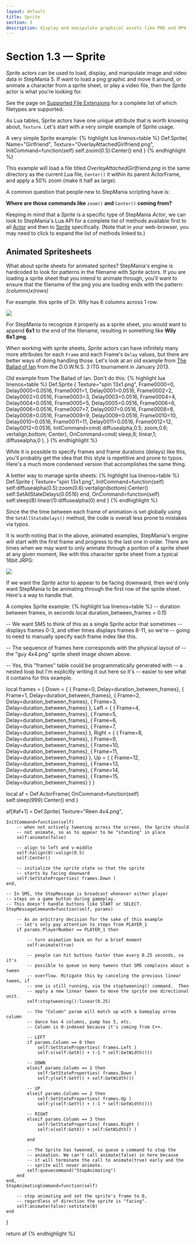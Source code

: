 ```yaml
---
layout: default
title: Sprite
section: 3
description: display and manipulate graphical assets like PNG and MP4 files
---
```



# Section 1.3 &mdash; Sprite

*Sprite* actors can be used to load, display, and manipulate image and video data in StepMania 5.  If want to load a png graphic and move it around, or animate a character from a sprite sheet, or play a video file, then the *Sprite* actor is what you're looking for.


See the page on [Supported File Extensions]({{site.baseurl}}/Actors/Supported-File-Extensions.html) for a complete list of which filetypes are supported.


As Lua tables, Sprite actors have one unique attribute that is worth knowing about, `Texture`.  Let's start with a very simple example of Sprite usage.

<span class="CodeExample-Title">A very simple Sprite example:</span>
{% highlight lua linenos=table %}
Def.Sprite{
	Name="Girlfriend",
	Texture="OverlayAttachedGirlfriend.png",
	InitCommand=function(self)
		self:zoom(0.5):Center()
	end
}
{% endhighlight %}

This example will load a file titled *OverlayAttachedGirlfriend.png* in the same directory as the current Lua file, `Center()` it within its parent ActorFrame, and apply a 50% zoom (make it half as large).

A common question that people new to StepMania scripting have is:

**Where are those commands like** `zoom()` **and** `Center()` **coming from?**

Keeping in mind that a *Sprite* is a specific type of StepMania *Actor*, we can look to StepMania's Lua API for a complete list of methods available first to all <a href="/Lua-For-SM5/API/Lua.xml#Actor">Actor</a> and then to <a href="/Lua-For-SM5/API/Lua.xml#Sprite">Sprite</a> specifically.  (Note that in your web-browser, you may need to click to expand the list of methods linked to.)

## Animated Spritesheets

What about sprite sheets for animated sprites?  StepMania's engine is hardcoded to look for patterns in the filename with Sprite actors.  If you are loading a sprite sheet that you intend to animate through, you'll want to ensure that the filename of the png you are loading ends with the pattern: *(columns)*x*(rows)*

For example. this sprite of Dr. WIly has 6 columns across 1 row.

<img src="{{ site.baseurl }}/images/wily 6x1.png">

For StepMania to recognize it properly as a sprite sheet, you would want to append **6x1** to the end of the filename, resulting in something like **Wily 6x1.png**.

When working with sprite sheets, *Sprite* actors can have infinitely many more attributes for each `Frame` and each Frame's `Delay` values, but there are better ways of doing handling those.  Let's look at an old example from [The Ballad of Ian](https://www.youtube.com/watch?v=KhwxI60WeWU) from the D.O.W.N.S. 3 ITG tournament in January 2013.

<span class="CodeExample-Title">Old example from The Ballad of Ian.  Don't do this:</span>
{% highlight lua linenos=table %}
Def.Sprite {
	Texture="spin 13x1.png",
	Frame0000=0,
	Delay0000=0.0516,
	Frame0001=1,
	Delay0001=0.0516,
	Frame0002=2,
	Delay0002=0.0516,
	Frame0003=3,
	Delay0003=0.0516,
	Frame0004=4,
	Delay0004=0.0516,
	Frame0005=5,
	Delay0005=0.0516,
	Frame0006=6,
	Delay0006=0.0516,
	Frame0007=7,
	Delay0007=0.0516,
	Frame0008=8,
	Delay0008=0.0516,
	Frame0009=9,
	Delay0009=0.0516,
	Frame0010=10,
	Delay0010=0.0516,
	Frame0011=11,
	Delay0011=0.0516,
	Frame0012=12,
	Delay0012=0.0516,
	InitCommand=cmd( diffusealpha,0.5; zoom,0.6; vertalign,bottom; Center),
	OnCommand=cmd( sleep,8; linear,1; diffusealpha,0 ),
}
{% endhighlight %}

While it is possible to specify frames and frame durations (delays) like this, you'll probably get the idea that this style is repetitive and prone to typos.  Here's a much more condensed version that accomplishes the same thing.

<span class="CodeExample-Title">A better way to manage sprite sheets:</span>
{% highlight lua linenos=table %}
Def.Sprite {
	Texture="spin 13x1.png",
	InitCommand=function(self)
		self:diffusealpha(0.5):zoom(0.6):vertalign(bottom):Center()
		self:SetAllStateDelays(0.0516)
	end,
	OnCommand=function(self)
		self:sleep(8):linear(1):diffusealpha(0)
	end
}
{% endhighlight %}

Since the the time between each frame of animation is set globally using the `SetAllStateDelays()` method, the code is overall less prone to mistakes via typos.

It is worth noting that in the above, animated examples, StepMania's engine will start with the first frame and progress to the last one in order.  There are times when we may want to only animate through a portion of a sprite sheet at any given moment, like with this character sprite sheet from a typical 16bit JRPG:

<img src="{{ site.baseurl }}/images/Reen 4x4.png">

If we want the *Sprite* actor to appear to be facing downward, then we'd only want StepMania to be animating through the first row of the sprite sheet.  Here's a way to handle that.

<span class="CodeExample-Title">A complex Sprite example:</span>
{% highlight lua linenos=table %}
-- duration between frames, in seconds
local duration_between_frames = 0.15

-- We want SM5 to think of this as a single Sprite actor that sometimes
-- displays frames 0-3, and other times displays frames 8-11, so we're
-- going to need to manually specify each frame index like this.

-- The sequence of frames here corresponds with the physical layout of
-- the "guy 4x4.png" sprite sheet image shown above.

-- Yes, this "frames" table could be programmatically generated with
-- a nested loop but I'm explicitly writing it out here so it's
-- easier to see what it contains for this example.

local frames = {
	Down = {
		{ Frame=0,	Delay=duration_between_frames},
		{ Frame=1,	Delay=duration_between_frames},
		{ Frame=2,	Delay=duration_between_frames},
		{ Frame=3,	Delay=duration_between_frames}
	},
	Left = {
		{ Frame=4,	Delay=duration_between_frames},
		{ Frame=5,	Delay=duration_between_frames},
		{ Frame=6,	Delay=duration_between_frames},
		{ Frame=7,	Delay=duration_between_frames}
	},
	Right = {
		{ Frame=8,	Delay=duration_between_frames},
		{ Frame=9,	Delay=duration_between_frames},
		{ Frame=10,	Delay=duration_between_frames},
		{ Frame=11,	Delay=duration_between_frames}
	},
	Up = {
		{ Frame=12,	Delay=duration_between_frames},
		{ Frame=13,	Delay=duration_between_frames},
		{ Frame=14,	Delay=duration_between_frames},
		{ Frame=15,	Delay=duration_between_frames}
	}
}


local af = Def.ActorFrame{
	OnCommand=function(self) self:sleep(999):Center() end
}

af[#af+1] = Def.Sprite{
	Texture="Reen 4x4.png",

	InitCommand=function(self)
		-- when not actively tweening across the screen, the Sprite should
		-- not animate, so as to appear to be "standing" in place
		self:animate(false)

		-- align to left and v-middle
		self:halign(0):valign(0.5)
		self:Center()

		-- initialize the sprite state so that the sprite
		-- starts by facing downward
		self:SetStateProperties( frames.Down )
	end,

	-- In SM5, the StepMessage is broadcast whenever either player
	-- steps on a game button during gameplay.
	-- This doesn't handle buttons like START or SELECT.
	StepMessageCommand=function(self, params)

		-- As an arbitrary decision for the sake of this example
		-- let's only pay attention to steps from PLAYER_1
		if params.PlayerNumber == PLAYER_1 then

			-- turn animation back on for a brief moment
			self:animate(true)

			-- people can hit buttons faster than every 0.25 seconds, so it's
			-- possible to queue so many tweens that SM5 complains about a tween
			-- overflow. Mitigate this by canceling the previous linear tween, if
			-- one is still running, via the stoptweening() command.  Then
			-- apply a new linear tween to move the sprite one directional unit.
			self:stoptweening():linear(0.25)

			-- the "Column" param will match up with a Gameplay arrow column
			-- dance has 4 columns, pump has 5, etc.
			-- Column is 0-indexed because it's coming from C++.

			-- LEFT
			if params.Column == 0 then
				self:SetStateProperties( frames.Left )
				self:x(self:GetX() + (-1 * self:GetWidth()))

			-- DOWN
			elseif params.Column == 1 then
				self:SetStateProperties( frames.Down )
				self:y(self:GetY() + self:GetWidth())

			-- UP
			elseif params.Column == 2 then
				self:SetStateProperties( frames.Up )
				self:y(self:GetY() + (-1 * self:GetWidth()))

			-- RIGHT
			elseif params.Column == 3 then
				self:SetStateProperties( frames.Right )
				self:x(self:GetX() + self:GetWidth() )

			end

			-- The Sprite has tweened, so queue a command to stop the
			-- animation. We can't call animate(false) in here because
			-- it will terminate the call to animate(true) early and the
			-- sprite will never animate.
			self:queuecommand("StopAnimating")
		end
	end,
	StopAnimatingCommand=function(self)

		-- stop animating and set the sprite's frame to 0,
		-- regardless of direction the sprite is "facing".
		self:animate(false):setstate(0)
	end
}

return af
{% endhighlight %}